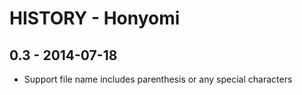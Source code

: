 # HISTORY - Honyomi

## 0.3 - 2014-07-18

* Support file name includes parenthesis or any special characters
